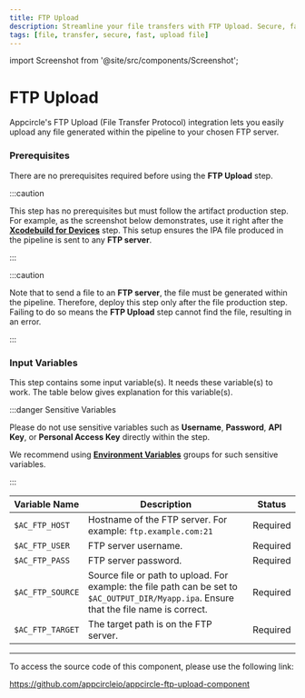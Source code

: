 ```yaml
---
title: FTP Upload
description: Streamline your file transfers with FTP Upload. Secure, fast, and reliable FTP solutions to enhance your data management and operational efficiency.
tags: [file, transfer, secure, fast, upload file]
---
```



import Screenshot from '@site/src/components/Screenshot';

# FTP Upload

Appcircle's FTP Upload (File Transfer Protocol) integration lets you easily upload any file generated within the pipeline to your chosen FTP server.

### Prerequisites

There are no prerequisites required before using the **FTP Upload** step.

:::caution

This step has no prerequisites but must follow the artifact production step. For example, as the screenshot below demonstrates, use it right after the [**Xcodebuild for Devices**](/workflows/ios-specific-workflow-steps/xcodebuild-for-devices) step. This setup ensures the IPA file produced in the pipeline is sent to any **FTP server**.

<Screenshot url='https://cdn.appcircle.io/docs/assets/BE3153-ftpOrder.png' />

:::


:::caution

Note that to send a file to an **FTP server**, the file must be generated within the pipeline. Therefore, deploy this step only after the file production step. Failing to do so means the **FTP Upload** step cannot find the file, resulting in an error.

:::


### Input Variables

This step contains some input variable(s). It needs these variable(s) to work. The table below gives explanation for this variable(s).

<Screenshot url='https://cdn.appcircle.io/docs/assets/BE3153-ftpInput.png' />

:::danger Sensitive Variables

Please do not use sensitive variables such as **Username**, **Password**, **API Key**, or **Personal Access Key** directly within the step.

We recommend using [**Environment Variables**](/environment-variables/managing-variables) groups for such sensitive variables.

:::

| Variable Name                 | Description                                                                                                                              | Status    |
|-------------------------------|------------------------------------------------------------------------------------------------------------------------------------------|-----------|
| `$AC_FTP_HOST`                | Hostname of the FTP server. For example: `ftp.example.com:21`                                                                            | Required  |
| `$AC_FTP_USER`                | FTP server username.                                                                                                                     | Required  |
| `$AC_FTP_PASS`                | FTP server password.                                                                                                                     | Required  |
| `$AC_FTP_SOURCE`              | Source file or path to upload. For example: the file path can be set to `$AC_OUTPUT_DIR/Myapp.ipa`. Ensure that the file name is correct.| Required  |
| `$AC_FTP_TARGET`              | The target path is on the FTP server.                                                                                                           | Required  |

---

To access the source code of this component, please use the following link:

https://github.com/appcircleio/appcircle-ftp-upload-component

